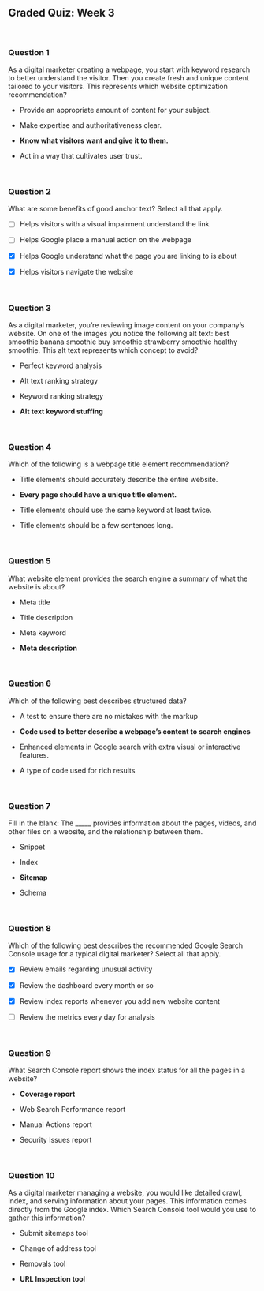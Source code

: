 ## Graded Quiz: Week 3

<br>

### Question 1

As a digital marketer creating a webpage, you start with keyword research to better understand the visitor. Then you create fresh and unique content tailored to your visitors. This represents which website optimization recommendation?

- Provide an appropriate amount of content for your subject.


- Make expertise and authoritativeness clear.


- **Know what visitors want and give it to them.**


- Act in a way that cultivates user trust.

<br>

### Question 2

What are some benefits of good anchor text? Select all that apply.

+ [ ] Helps visitors with a visual impairment understand the link

+ [ ] Helps Google place a manual action on the webpage

+ [x] Helps Google understand what the page you are linking to is about

+ [x] Helps visitors navigate the website

<br>

### Question 3

As a digital marketer, you’re reviewing image content on your company’s website. On one of the images you notice the following alt text: best smoothie banana smoothie buy smoothie strawberry smoothie healthy smoothie. This alt text represents which concept to avoid?

- Perfect keyword analysis


- Alt text ranking strategy


- Keyword ranking strategy


- **Alt text keyword stuffing**

<br>

### Question 4

Which of the following is a webpage title element recommendation?

- Title elements should accurately describe the entire website.


- **Every page should have a unique title element.**


- Title elements should use the same keyword at least twice.


- Title elements should be a few sentences long.

<br>

### Question 5

What website element provides the search engine a summary of what the website is about?

- Meta title


- Title description


- Meta keyword


- **Meta description**

<br>

### Question 6

Which of the following best describes structured data?

- A test to ensure there are no mistakes with the markup


- **Code used to better describe a webpage’s content to search engines**


- Enhanced elements in Google search with extra visual or interactive features.


- A type of code used for rich results

<br>

### Question 7

Fill in the blank: The _____ provides information about the pages, videos, and other files on a website, and the relationship between them.

- Snippet


- Index


- **Sitemap**


- Schema

<br>

### Question 8

Which of the following best describes the recommended Google Search Console usage for a typical digital marketer? Select all that apply.

+ [x] Review emails regarding unusual activity

+ [x] Review the dashboard every month or so

+ [x] Review index reports whenever you add new website content

+ [ ] Review the metrics every day for analysis

<br>

### Question 9

What Search Console report shows the index status for all the pages in a website?

- **Coverage report**


- Web Search Performance report


- Manual Actions report


- Security Issues report

<br>

### Question 10

As a digital marketer managing a website, you would like detailed crawl, index, and serving information about your pages. This information comes directly from the Google index. Which Search Console tool would you use to gather this information?

- Submit sitemaps tool


- Change of address tool


- Removals tool


- **URL Inspection tool**